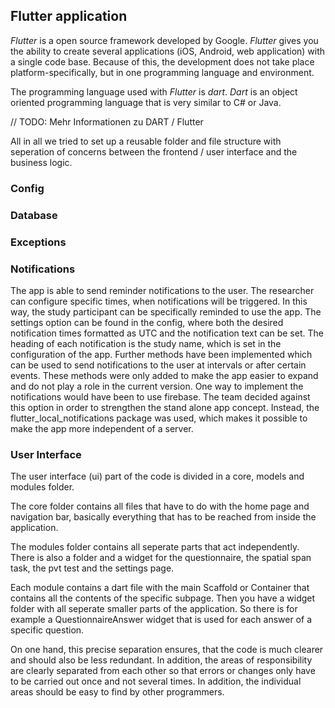 ## Flutter application

*Flutter* is a open source framework developed by Google. 
*Flutter* gives you the ability to create several applications (iOS, Android,
web application) with a single code base. 
Because of this, the development does not take place platform-specifically,
but in one programming language and environment.

The programming language used with *Flutter* is *dart*. 
*Dart* is an object oriented programming language that is very similar to C#
or Java. 

// TODO: Mehr Informationen zu DART / Flutter


All in all we tried to set up a reusable folder and file structure with
seperation of concerns between the frontend / user interface and the business
logic.

### Config

### Database

### Exceptions

### Notifications

The app is able to send reminder notifications to the user.
The researcher can configure specific times, when notifications will be triggered. 
In this way, the study participant can be specifically reminded to use the app. 
The settings option can be found in the config, where both the desired notification 
times formatted as UTC and the notification text can be set. The heading of each 
notification is the study name, which is set in the configuration of the app. Further methods have been implemented which 
can be used to send notifications to the user at intervals or after certain events. 
These methods were only added to make the app easier to expand and do not play a 
role in the current version. One way to implement the notifications would have 
been to use firebase. The team decided against this option in order to strengthen 
the stand alone app concept. Instead, the flutter_local_notifications package was 
used, which makes it possible to make the app more independent of a server.

### User Interface

The user interface (ui) part of the code is divided in a core, models and
modules folder. 

The core folder contains all files that have to do with the home page and
navigation bar, basically everything that has to be reached from inside the
application.

The modules folder contains all seperate parts that act independently. There
is also a folder and a widget for the questionnaire, the spatial span task,
the pvt test and the settings page.

Each module contains a dart file with the main Scaffold or Container that
contains all the contents of the specific subpage. Then you have a widget
folder with all seperate smaller parts of the application. So there is for
example a QuestionnaireAnswer widget that is used for each answer of a
specific question.

On one hand, this precise separation ensures, that the code is much clearer
and should also be less redundant. In addition, the areas of responsibility
are clearly separated from each other so that errors or changes only have to
be carried out once and not several times. In addition, the individual areas
should be easy to find by other programmers.

